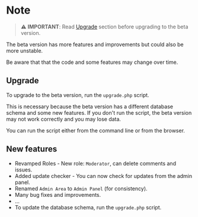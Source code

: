 # Note

> :warning: **IMPORTANT**: Read [Upgrade](#upgrade) section before upgrading to the beta version.

The beta version has more features and improvements but could also be more unstable.

Be aware that that the code and some features may change over time.

## Upgrade

To upgrade to the beta version, run the `upgrade.php` script.

This is necessary because the beta version has a different database schema and some new features.
If you don't run the script, the beta version may not work correctly and you may lose data.

You can run the script either from the command line or from the browser.

## New features

- Revamped Roles - New role: `Moderator`, can delete comments and issues.
- Added update checker - You can now check for updates from the admin panel.
- Renamed `Admin Area` to `Admin Panel` (for consistency).
- Many bug fixes and improvements.
- ...
- To update the database schema, run the `upgrade.php` script.
